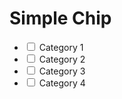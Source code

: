 <div data-chip="Simple Chip" 
    data-chip-show-clear-in-button="true"
    data-chip-show-clear-in-modal="false"
    data-chip-show-close-button="false"
    data-chip-close-on-change="false"
    data-chip-show-bubble="false">
    <h1 class="mb-2 text-lg">Simple Chip</h1> 
    <ul class="">									
        <li class="flex items-baseline gap-2">
            <input type="checkbox" name="category[]" id="category-1" value="1" class="cursor-pointer">
            <label for="category-1" class="inline-block my-1 cursor-pointer">Category 1</label>
        </li>
        <li class="flex items-baseline gap-2">
            <input type="checkbox" name="category[]" id="category-2" value="1" class="cursor-pointer">
            <label for="category-2" class="inline-block my-1 cursor-pointer">Category 2</label>
        </li>
        <li class="flex items-baseline gap-2">
            <input type="checkbox" name="category[]" id="category-3" value="1" class="cursor-pointer">
            <label for="category-3" class="inline-block my-1 cursor-pointer">Category 3</label>
        </li>
        <li class="flex items-baseline gap-2">
            <input type="checkbox" name="category[]" id="category-4" value="1" class="cursor-pointer">
            <label for="category-4" class="inline-block my-1 cursor-pointer">Category 4</label>
        </li>
    </ul>
</div>
